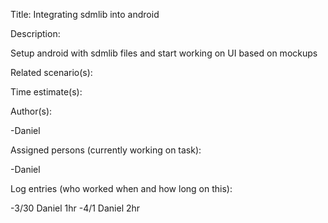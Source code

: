 Title: Integrating sdmlib into android

Description:

Setup android with sdmlib files and start working on UI based on mockups

Related scenario(s):

Time estimate(s):


Author(s):

   -Daniel

Assigned persons (currently working on task):

   -Daniel

Log entries (who worked when and how long on this):

   -3/30 Daniel 1hr
   -4/1 Daniel 2hr
